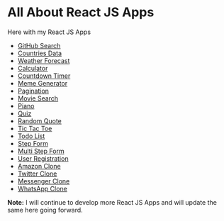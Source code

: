 # All About React JS Apps

Here with my React JS Apps

- [GitHub Search](https://praveenoruganti-github-search.firebaseapp.com/)
- [Countries Data](https://praveenoruganti-countries.firebaseapp.com/)
- [Weather Forecast](https://praveenoruganti-weather-app.firebaseapp.com/)
- [Calculator](https://praveen-calculator-app.firebaseapp.com/)
- [Countdown Timer](https://praveencountdown-timer-app.firebaseapp.com/)
- [Meme Generator](https://praveen-meme-generator.firebaseapp.com/)
- [Pagination](https://praveenorugantitech-pagination.firebaseapp.com/)
- [Movie Search](https://praveenorugantitech-movie.firebaseapp.com/)
- [Piano](https://praveenoruganti-piano-app.firebaseapp.com/)
- [Quiz](https://praveenoruganti-quiz-app.firebaseapp.com/)
- [Random Quote](https://praveen-random-quote-app.firebaseapp.com/)
- [Tic Tac Toe](https://praveen-tic-tac-toe-app.firebaseapp.com/)
- [Todo List](https://praveenoruganti-todo-app.firebaseapp.com/)
- [Step Form](https://praveenorugantitech-step-form.firebaseapp.com)
- [Multi Step Form](https://praveen-multi-step-form.firebaseapp.com/)
- [User Registration](https://praveenoruganti-user-reg.firebaseapp.com/)
- [Amazon Clone](https://praveenoruganti-amaz.firebaseapp.com/)
- [Twitter Clone](https://praveenoruganti-twitter-clone.firebaseapp.com/)
- [Messenger Clone](https://praveenoruganti-msg-clone.firebaseapp.com/)
- [WhatsApp Clone](https://praveenoruganti-whatsapp.firebaseapp.com/)



**Note:** I will continue to develop more React JS Apps and will update the same here going forward.

<script data-name="BMC-Widget" src="https://cdnjs.buymeacoffee.com/1.0.0/widget.prod.min.js" data-id="praveenoruganti" data-description="Support me on Buy me a coffee!" data-message="Thank you for visiting. You can now buy me a coffee!" data-color="#5F7FFF" data-position="Right" data-x_margin="18" data-y_margin="18"></script>


